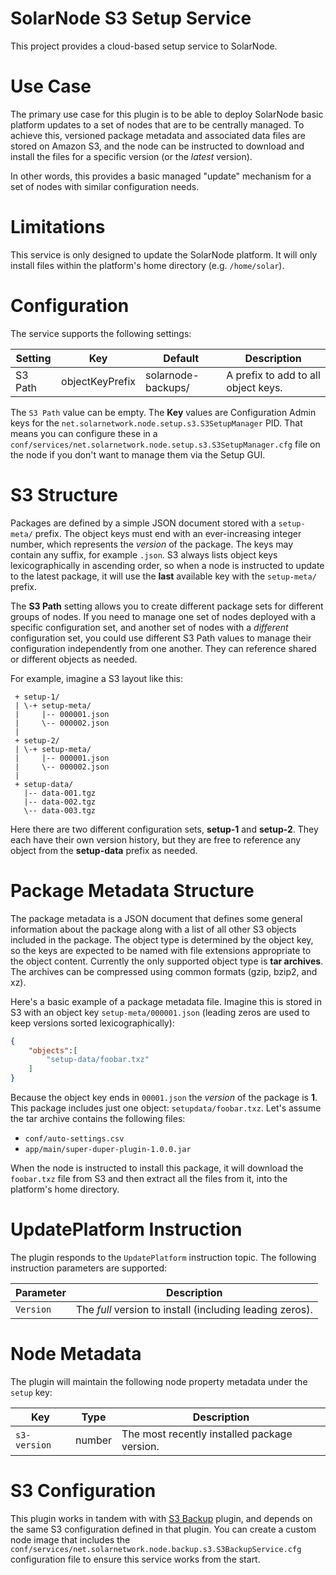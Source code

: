 # SolarNode S3 Setup Service

This project provides a cloud-based setup service to SolarNode.

# Use Case

The primary use case for this plugin is to be able to deploy SolarNode basic
platform updates to a set of nodes that are to be centrally managed. To achieve
this, versioned package metadata and associated data files are stored on Amazon
S3, and the node can be instructed to download and install the files for a
specific version (or the _latest_ version).

In other words, this provides a basic managed "update" mechanism for a set
of nodes with similar configuration needs.


# Limitations

This service is only designed to update the SolarNode platform. It will only
install files within the platform's home directory (e.g. `/home/solar`).


# Configuration

The service supports the following settings:

| Setting    | Key             | Default            | Description                         |
|------------|-----------------|--------------------|-------------------------------------|
| S3 Path    | objectKeyPrefix | solarnode-backups/ | A prefix to add to all object keys. |

The `S3 Path` value can be empty. The **Key** values
are Configuration Admin keys for the `net.solarnetwork.node.setup.s3.S3SetupManager`
PID. That means you can configure these in a
`conf/services/net.solarnetwork.node.setup.s3.S3SetupManager.cfg` file on the
node if you don't want to manage them via the Setup GUI.

# S3 Structure

Packages are defined by a simple JSON document stored with a `setup-meta/`
prefix. The object keys must end with an ever-increasing integer number, which
represents the _version_ of the package. The keys may contain any suffix, for
example `.json`. S3 always lists object keys lexicographically in ascending
order, so when a node is instructed to update to the latest package, it will use
the **last** available key with the `setup-meta/` prefix.

The **S3 Path** setting allows you to create different package sets for different
groups of nodes. If you need to manage one set of nodes deployed with a specific
configuration set, and another set of nodes with a _different_ configuration set,
you could use different S3 Path values to manage their configuration independently
from one another. They can reference shared or different objects as needed.

For example, imagine a S3 layout like this:

```
 + setup-1/
 | \-+ setup-meta/
 |     |-- 000001.json
 |     \-- 000002.json
 |
 + setup-2/
 | \-+ setup-meta/
 |     |-- 000001.json
 |     \-- 000002.json
 |
 + setup-data/
   |-- data-001.tgz
   |-- data-002.tgz
   \-- data-003.tgz
```

Here there are two different configuration sets, **setup-1** and **setup-2**.
They each have their own version history, but they are free to reference
any object from the **setup-data** prefix as needed.

# Package Metadata Structure

The package metadata is a JSON document that defines some general information
about the package along with a list of all other S3 objects included in the
package. The object type is determined by the object key, so the keys are
expected to be named with file extensions appropriate to the object content.
Currently the only supported object type is **tar archives**. The archives can
be compressed using common formats (gzip, bzip2, and xz).

Here's a basic example of a package metadata file. Imagine this is stored in S3
with an object key `setup-meta/000001.json` (leading zeros are used to keep
versions sorted lexicographically):

```json
{
    "objects":[
        "setup-data/foobar.txz"
    ]
}
```

Because the object key ends in `00001.json` the _version_ of the package is
**1**. This package includes just one object: `setupdata/foobar.txz`. Let's
assume the tar archive contains the following files:

 * `conf/auto-settings.csv`
 * `app/main/super-duper-plugin-1.0.0.jar`

When the node is instructed to install this package, it will download the
`foobar.txz` file from S3 and then extract all the files from it, into the
platform's home directory.


# UpdatePlatform Instruction

The plugin responds to the `UpdatePlatform` instruction topic. The following
instruction parameters are supported:

| Parameter    | Description                                              |
|--------------|----------------------------------------------------------|
| `Version`    | The _full_ version to install (including leading zeros). |


# Node Metadata

The plugin will maintain the following node property metadata under the `setup`
key:

| Key          | Type   | Description                                  |
|--------------|--------|----------------------------------------------|
| `s3-version` | number | The most recently installed package version. |


# S3 Configuration

This plugin works in tandem with with [S3 Backup][s3-backup] plugin, and depends
on the same S3 configuration defined in that plugin. You can create a custom
node image that includes the
`conf/services/net.solarnetwork.node.backup.s3.S3BackupService.cfg`
configuration file to ensure this service works from the start.


 [s3-backup]: https://github.com/SolarNetwork/solarnetwork-node/tree/master/net.solarnetwork.node.backup.s3
